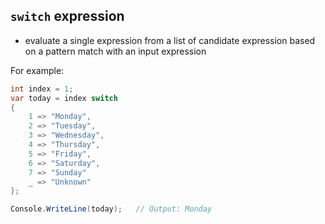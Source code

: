`switch` expression
---
- evaluate a  single expression from a list of candidate expression based on a pattern match with an input expression

For example:
```C#
int index = 1;
var today = index switch
{
    1 => "Monday",
    2 => "Tuesday",
    3 => "Wednesday",
    4 => "Thursday",
    5 => "Friday",
    6 => "Saturday",
    7 => "Sunday"
    _ => "Unknown"
};

Console.WriteLine(today);   // Output: Monday
```
